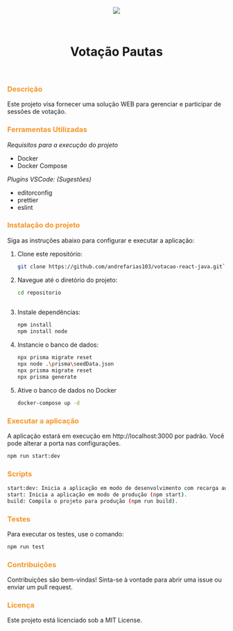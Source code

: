<p align="center">
<img loading="lazy" src="http://img.shields.io/static/v1?label=STATUS&message=EM%20DESENVOLVIMENTO&color=GREEN&style=for-the-badge"/>
</p>

<bR>
<h1 align="center">
Votação Pautas
</h1>

<bR>

<h3 style="color:#F59527; font-weight: bold;"> Descrição</h3>
 
Este projeto visa fornecer uma solução WEB para gerenciar e participar de sessões de votação.


<h3 id="requirements" style="color:#F59527; font-weight: bold;">Ferramentas Utilizadas</h3>

  _Requisitos para a execução do projeto_

  - Docker
  - Docker Compose

  _Plugins VSCode: (Sugestões)_

  - editorconfig
  - prettier
  - eslint

<h3 id="project_run" style="color:#F59527; font-weight: bold;">Instalação do projeto </h3>
Siga as instruções abaixo para configurar e executar a aplicação:

1. Clone este repositório:

   ```bash
   git clone https://github.com/andrefarias103/votacao-react-java.git```

2. Navegue até o diretório do projeto:

   ```bash
   cd repositorio
    
3. Instale dependências:

   ```bash
   npm install
   npm install node

4. Instancie o banco de dados:

   ```bash
   npx prisma migrate reset
   npx node .\prisma\seedData.json
   npx prisma migrate reset
   npx prisma generate   
   
5. Ative o banco de dados no Docker

   ```bash
   docker-compose up -d

   
<h3 id="project_run" style="color:#F59527; font-weight: bold;">Executar a aplicação</h3>

A aplicação estará em execução em http://localhost:3000 por padrão. Você pode alterar a porta nas configurações.

  ```bash
  npm run start:dev
  ```


<h3 id="project_run" style="color:#F59527; font-weight: bold;">Scripts</h3>

 ```bash
start:dev: Inicia a aplicação em modo de desenvolvimento com recarga automática (npm run start:dev).
start: Inicia a aplicação em modo de produção (npm start).
build: Compila o projeto para produção (npm run build).
```


<h3 id="project_run" style="color:#F59527; font-weight: bold;">Testes</h3>

Para executar os testes, use o comando:

 ```bash
npm run test
```

<h3 id="project_run" style="color:#F59527; font-weight: bold;">Contribuições</h3>
Contribuições são bem-vindas! Sinta-se à vontade para abrir uma issue ou enviar um pull request.


<h3 id="project_run" style="color:#F59527; font-weight: bold;">Licença</h3>
Este projeto está licenciado sob a MIT License.

